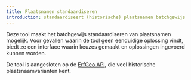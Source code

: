 ```yaml
---
title: Plaatsnamen standaardiseren
introduction: standaardiseert (historische) plaatsnamen batchgewijs
---
```



Deze tool maakt het batchgewijs standaardiseren van plaatsnamen mogelijk. Voor gevallen waarin de tool geen eenduidige oplossing vindt, biedt ze een interface waarin keuzes gemaakt en oplossingen ingevoerd kunnen worden.

De tool is aangesloten op de [ErfGeo API](/tools/api.html), die veel historische plaatsnaamvarianten kent.